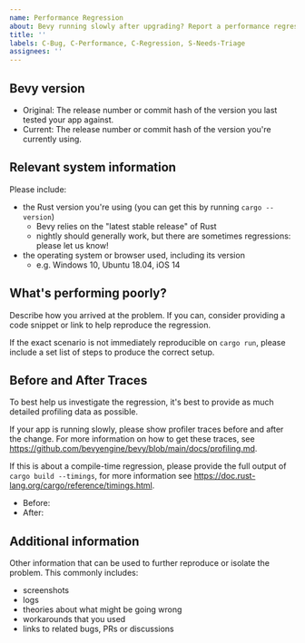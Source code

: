 ```yaml
---
name: Performance Regression
about: Bevy running slowly after upgrading? Report a performance regression.
title: ''
labels: C-Bug, C-Performance, C-Regression, S-Needs-Triage
assignees: ''
---
```


## Bevy version

* Original: The release number or commit hash of the version you last tested your app against.
* Current: The release number or commit hash of the version you're currently using.

## Relevant system information

Please include:

* the Rust version you're using (you can get this by running `cargo --version`)
  * Bevy relies on the "latest stable release" of Rust
  * nightly should generally work, but there are sometimes regressions: please let us know!
* the operating system or browser used, including its version
  * e.g. Windows 10, Ubuntu 18.04, iOS 14

## What's performing poorly?

Describe how you arrived at the problem. If you can, consider providing a code snippet or link
to help reproduce the regression.

If the exact scenario is not immediately reproducible on `cargo run`, please include a set list of steps to produce the correct setup.

## Before and After Traces

To best help us investigate the regression, it's best to provide as much detailed profiling
data as possible.

If your app is running slowly, please show profiler traces before and after the change.
For more information on how to get these traces, see
https://github.com/bevyengine/bevy/blob/main/docs/profiling.md.

If this is about a compile-time regression, please provide the full output of `cargo build --timings`,
for more information see https://doc.rust-lang.org/cargo/reference/timings.html.

* Before:
* After:

## Additional information

Other information that can be used to further reproduce or isolate the problem.
This commonly includes:

* screenshots
* logs
* theories about what might be going wrong
* workarounds that you used
* links to related bugs, PRs or discussions

